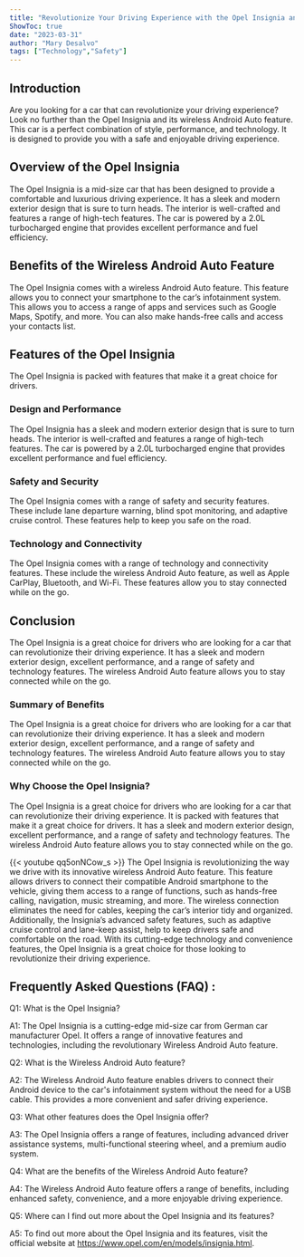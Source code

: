 ```yaml
---
title: "Revolutionize Your Driving Experience with the Opel Insignia and its Wireless Android Auto Feature!"
ShowToc: true 
date: "2023-03-31"
author: "Mary Desalvo" 
tags: ["Technology","Safety"]
---
```

## Introduction 
Are you looking for a car that can revolutionize your driving experience? Look no further than the Opel Insignia and its wireless Android Auto feature. This car is a perfect combination of style, performance, and technology. It is designed to provide you with a safe and enjoyable driving experience. 

## Overview of the Opel Insignia 
The Opel Insignia is a mid-size car that has been designed to provide a comfortable and luxurious driving experience. It has a sleek and modern exterior design that is sure to turn heads. The interior is well-crafted and features a range of high-tech features. The car is powered by a 2.0L turbocharged engine that provides excellent performance and fuel efficiency. 

## Benefits of the Wireless Android Auto Feature 
The Opel Insignia comes with a wireless Android Auto feature. This feature allows you to connect your smartphone to the car’s infotainment system. This allows you to access a range of apps and services such as Google Maps, Spotify, and more. You can also make hands-free calls and access your contacts list. 

## Features of the Opel Insignia 
The Opel Insignia is packed with features that make it a great choice for drivers. 

### Design and Performance 
The Opel Insignia has a sleek and modern exterior design that is sure to turn heads. The interior is well-crafted and features a range of high-tech features. The car is powered by a 2.0L turbocharged engine that provides excellent performance and fuel efficiency. 

### Safety and Security 
The Opel Insignia comes with a range of safety and security features. These include lane departure warning, blind spot monitoring, and adaptive cruise control. These features help to keep you safe on the road. 

### Technology and Connectivity 
The Opel Insignia comes with a range of technology and connectivity features. These include the wireless Android Auto feature, as well as Apple CarPlay, Bluetooth, and Wi-Fi. These features allow you to stay connected while on the go. 

## Conclusion 
The Opel Insignia is a great choice for drivers who are looking for a car that can revolutionize their driving experience. It has a sleek and modern exterior design, excellent performance, and a range of safety and technology features. The wireless Android Auto feature allows you to stay connected while on the go. 

### Summary of Benefits 
The Opel Insignia is a great choice for drivers who are looking for a car that can revolutionize their driving experience. It has a sleek and modern exterior design, excellent performance, and a range of safety and technology features. The wireless Android Auto feature allows you to stay connected while on the go. 

### Why Choose the Opel Insignia? 
The Opel Insignia is a great choice for drivers who are looking for a car that can revolutionize their driving experience. It is packed with features that make it a great choice for drivers. It has a sleek and modern exterior design, excellent performance, and a range of safety and technology features. The wireless Android Auto feature allows you to stay connected while on the go.

{{< youtube qq5onNCow_s >}} 
The Opel Insignia is revolutionizing the way we drive with its innovative wireless Android Auto feature. This feature allows drivers to connect their compatible Android smartphone to the vehicle, giving them access to a range of functions, such as hands-free calling, navigation, music streaming, and more. The wireless connection eliminates the need for cables, keeping the car’s interior tidy and organized. Additionally, the Insignia’s advanced safety features, such as adaptive cruise control and lane-keep assist, help to keep drivers safe and comfortable on the road. With its cutting-edge technology and convenience features, the Opel Insignia is a great choice for those looking to revolutionize their driving experience.

## Frequently Asked Questions (FAQ) :
Q1: What is the Opel Insignia?

A1: The Opel Insignia is a cutting-edge mid-size car from German car manufacturer Opel. It offers a range of innovative features and technologies, including the revolutionary Wireless Android Auto feature.

Q2: What is the Wireless Android Auto feature?

A2: The Wireless Android Auto feature enables drivers to connect their Android device to the car's infotainment system without the need for a USB cable. This provides a more convenient and safer driving experience.

Q3: What other features does the Opel Insignia offer?

A3: The Opel Insignia offers a range of features, including advanced driver assistance systems, multi-functional steering wheel, and a premium audio system.

Q4: What are the benefits of the Wireless Android Auto feature?

A4: The Wireless Android Auto feature offers a range of benefits, including enhanced safety, convenience, and a more enjoyable driving experience.

Q5: Where can I find out more about the Opel Insignia and its features?

A5: To find out more about the Opel Insignia and its features, visit the official website at https://www.opel.com/en/models/insignia.html.


